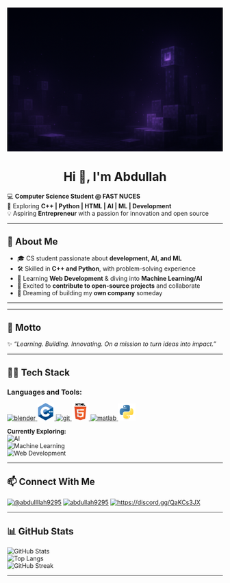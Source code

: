 ![Banner](banner.png)


<h1 align="center">Hi 👋, I'm Abdullah</h1>  

💻 **Computer Science Student @ FAST NUCES**  
🚀 Exploring **C++ | Python | HTML | AI | ML | Development**  
💡 Aspiring **Entrepreneur** with a passion for innovation and open source  

---

## 🌟 About Me  
- 🎓 CS student passionate about **development, AI, and ML**  
- 🛠 Skilled in **C++ and Python**, with problem-solving experience  
- 🌱 Learning **Web Development** & diving into **Machine Learning/AI**  
- 🤝 Excited to **contribute to open-source projects** and collaborate  
- 🚀 Dreaming of building my **own company** someday  

---

---

## 🚀 Motto  
✨ *“Learning. Building. Innovating. On a mission to turn ideas into impact.”*  

---



## 🧑‍💻 Tech Stack  

<h3 align="left">Languages and Tools:</h3>
<p align="left"> <a href="https://www.blender.org/" target="_blank" rel="noreferrer"> <img src="https://download.blender.org/branding/community/blender_community_badge_white.svg" alt="blender" width="40" height="40"/> </a> <a href="https://www.w3schools.com/cpp/" target="_blank" rel="noreferrer"> <img src="https://raw.githubusercontent.com/devicons/devicon/master/icons/cplusplus/cplusplus-original.svg" alt="cplusplus" width="40" height="40"/> </a> <a href="https://git-scm.com/" target="_blank" rel="noreferrer"> <img src="https://www.vectorlogo.zone/logos/git-scm/git-scm-icon.svg" alt="git" width="40" height="40"/> </a> <a href="https://www.w3.org/html/" target="_blank" rel="noreferrer"> <img src="https://raw.githubusercontent.com/devicons/devicon/master/icons/html5/html5-original-wordmark.svg" alt="html5" width="40" height="40"/> </a> <a href="https://www.mathworks.com/" target="_blank" rel="noreferrer"> <img src="https://upload.wikimedia.org/wikipedia/commons/2/21/Matlab_Logo.png" alt="matlab" width="40" height="40"/> </a> <a href="https://www.python.org" target="_blank" rel="noreferrer"> <img src="https://raw.githubusercontent.com/devicons/devicon/master/icons/python/python-original.svg" alt="python" width="40" height="40"/> </a> </p>


**Currently Exploring:**  
![AI](https://img.shields.io/badge/AI-000000?style=for-the-badge&logo=openai&logoColor=white)  
![Machine Learning](https://img.shields.io/badge/Machine%20Learning-102230?style=for-the-badge&logo=tensorflow&logoColor=orange)  
![Web Development](https://img.shields.io/badge/Web%20Dev-61DAFB?style=for-the-badge&logo=react&logoColor=black)  

---


## 📫 Connect With Me  

<p align="left">
<a href="https://instagram.com/@abdullllah9295" target="blank"><img align="center" src="https://raw.githubusercontent.com/rahuldkjain/github-profile-readme-generator/master/src/images/icons/Social/instagram.svg" alt="@abdullllah9295" height="30" width="40" /></a>
<a href="https://www.leetcode.com/abdullah9295" target="blank"><img align="center" src="https://raw.githubusercontent.com/rahuldkjain/github-profile-readme-generator/master/src/images/icons/Social/leet-code.svg" alt="abdullah9295" height="30" width="40" /></a>
<a href="https://discord.gg/https://discord.gg/QaKCs3JX" target="blank"><img align="center" src="https://raw.githubusercontent.com/rahuldkjain/github-profile-readme-generator/master/src/images/icons/Social/discord.svg" alt="https://discord.gg/QaKCs3JX" height="30" width="40" /></a>
</p>


---


## 📊 GitHub Stats  

![GitHub Stats](https://github-readme-stats.vercel.app/api?username=YOUR_GITHUB_USERNAME&show_icons=true&theme=tokyonight)  
![Top Langs](https://github-readme-stats.vercel.app/api/top-langs/?username=YOUR_GITHUB_USERNAME&layout=compact&theme=tokyonight)  
![GitHub Streak](https://github-readme-streak-stats.herokuapp.com/?user=YOUR_GITHUB_USERNAME&theme=tokyonight)  

---
<!---
<p align="left"> <img src="https://komarev.com/ghpvc/?username=knightx9295&label=Stalkers%20Count&color=af121a&style=plastic" alt="knightx9295" /> </p>
--->
<!---
knightx9295/knightx9295 is a ✨ special ✨ repository because its `README.md` (this file) appears on your GitHub profile.
You can click the Preview link to take a look at your changes.
--->
